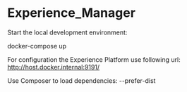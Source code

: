 # Experience_Manager

Start the local development environment:

docker-compose up


For configuration the Experience Platform use following url: http://host.docker.internal:9191/


Use Composer to load dependencies:
--prefer-dist